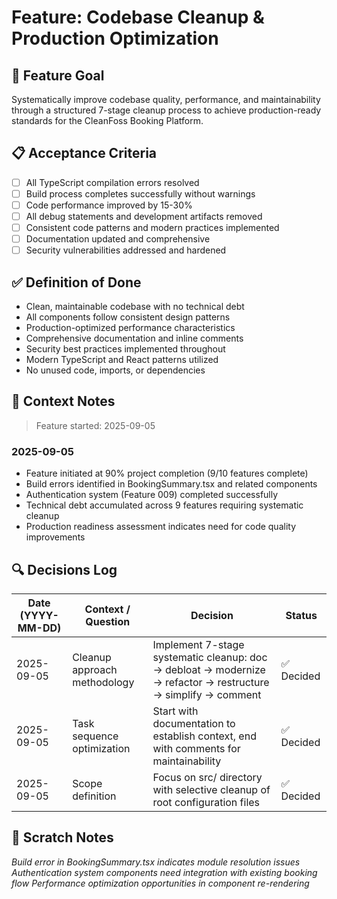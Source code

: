 # Feature: Codebase Cleanup & Production Optimization

## 🎯 Feature Goal
Systematically improve codebase quality, performance, and maintainability through a structured 7-stage cleanup process to achieve production-ready standards for the CleanFoss Booking Platform.

## 📋 Acceptance Criteria
- [ ] All TypeScript compilation errors resolved
- [ ] Build process completes successfully without warnings
- [ ] Code performance improved by 15-30%
- [ ] All debug statements and development artifacts removed
- [ ] Consistent code patterns and modern practices implemented
- [ ] Documentation updated and comprehensive
- [ ] Security vulnerabilities addressed and hardened

## ✅ Definition of Done
- Clean, maintainable codebase with no technical debt
- All components follow consistent design patterns
- Production-optimized performance characteristics
- Comprehensive documentation and inline comments
- Security best practices implemented throughout
- Modern TypeScript and React patterns utilized
- No unused code, imports, or dependencies

## 📝 Context Notes
> Feature started: 2025-09-05

### 2025-09-05
* Feature initiated at 90% project completion (9/10 features complete)
* Build errors identified in BookingSummary.tsx and related components
* Authentication system (Feature 009) completed successfully
* Technical debt accumulated across 9 features requiring systematic cleanup
* Production readiness assessment indicates need for code quality improvements

## 🔍 Decisions Log
| Date (YYYY-MM-DD) | Context / Question | Decision | Status |
|-------------------|--------------------|----------|--------|
| 2025-09-05 | Cleanup approach methodology | Implement 7-stage systematic cleanup: doc → debloat → modernize → refactor → restructure → simplify → comment | ✅ Decided |
| 2025-09-05 | Task sequence optimization | Start with documentation to establish context, end with comments for maintainability | ✅ Decided |
| 2025-09-05 | Scope definition | Focus on src/ directory with selective cleanup of root configuration files | ✅ Decided |

## 📝 Scratch Notes
*Build error in BookingSummary.tsx indicates module resolution issues*
*Authentication system components need integration with existing booking flow*
*Performance optimization opportunities in component re-rendering*
